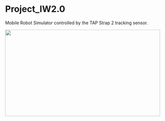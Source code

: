 # Project_IW2.0
Mobile Robot Simulator controlled by the TAP Strap 2 tracking sensor.

<img src="https://user-images.githubusercontent.com/93708709/222206685-4caf4ebe-581c-42bc-b4a3-11263f635356.png" width="500" height="280">
